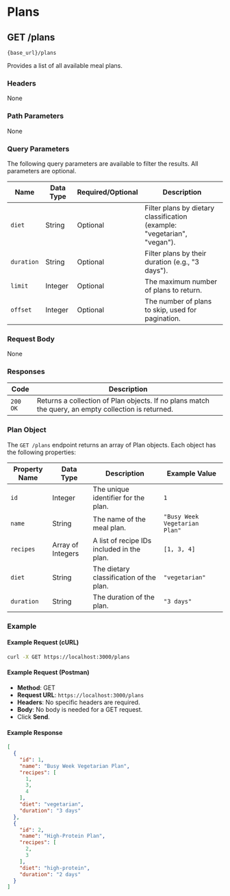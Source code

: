 # Plans

## GET /plans

`{base_url}/plans`

Provides a list of all available meal plans.

### Headers

None

### Path Parameters

None

### Query Parameters

The following query parameters are available to filter the results. All parameters are optional.

| Name | Data Type | Required/Optional | Description |
| --- | --- | --- | --- |
| `diet` | String | Optional | Filter plans by dietary classification (example: "vegetarian", "vegan"). |
| `duration`| String | Optional | Filter plans by their duration (e.g., "3 days"). |
| `limit` | Integer | Optional | The maximum number of plans to return. |
| `offset` | Integer | Optional | The number of plans to skip, used for pagination. |

### Request Body

None

### Responses

| Code | Description |
| --- | --- |
| `200 OK` | Returns a collection of Plan objects. If no plans match the query, an empty collection is returned. |

### Plan Object

The `GET /plans` endpoint returns an array of Plan objects. Each object has the following properties:

| Property Name | Data Type | Description | Example Value |
| --- | --- | --- | --- |
| `id` | Integer | The unique identifier for the plan. | `1` |
| `name` | String | The name of the meal plan. | `"Busy Week Vegetarian Plan"` |
| `recipes`| Array of Integers | A list of recipe IDs included in the plan. | `[1, 3, 4]` |
| `diet` | String | The dietary classification of the plan. | `"vegetarian"` |
| `duration`| String | The duration of the plan. | `"3 days"` |

### Example

#### Example Request (cURL)

```sh
curl -X GET https://localhost:3000/plans
```

#### Example Request (Postman)

* **Method**: GET
* **Request URL**: `https://localhost:3000/plans`
* **Headers**: No specific headers are required.
* **Body**: No body is needed for a GET request.
* Click **Send**.

#### Example Response

```json
[
  {
    "id": 1,
    "name": "Busy Week Vegetarian Plan",
    "recipes": [
      1,
      3,
      4
    ],
    "diet": "vegetarian",
    "duration": "3 days"
  },
  {
    "id": 2,
    "name": "High-Protein Plan",
    "recipes": [
      2,
      3
    ],
    "diet": "high-protein",
    "duration": "2 days"
  }
]
```
